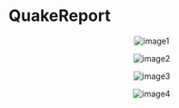 # QuakeReport

<div align="center">

 ![image1](https://github.com/user-attachments/assets/9b782ec3-7edc-44a4-837c-32172de1b9a0)

 ![image2](https://github.com/user-attachments/assets/a12c7c34-382d-454c-88cf-fca6bcd014ab)

 ![image3](https://github.com/user-attachments/assets/117554d0-5aaf-422f-8df5-754018b9fdcd)

 ![image4](https://github.com/user-attachments/assets/bbc1a26a-a6ad-4c76-9059-f70f688887d9)
  </div>



